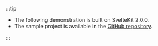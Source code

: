:::tip

- The following demonstration is built on SvelteKit 2.0.0.
- The sample project is available in the [GitHub repository](https://github.com/logto-io/js/tree/HEAD/packages/sveltekit-sample).

:::
